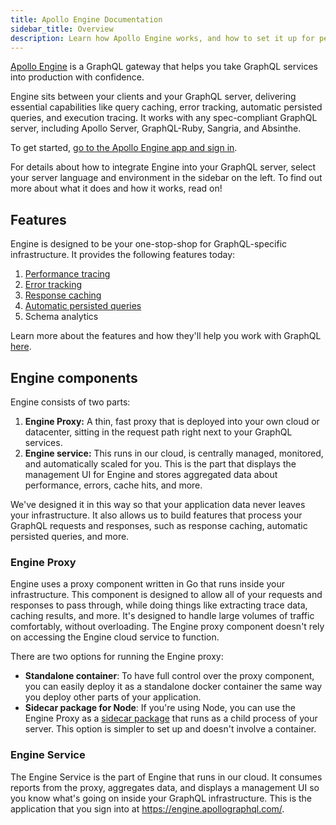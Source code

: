 ```yaml
---
title: Apollo Engine Documentation
sidebar_title: Overview
description: Learn how Apollo Engine works, and how to set it up for performance monitoring, error tracking, and more.
---
```


[Apollo Engine](https://www.apollographql.com/engine/) is a GraphQL gateway that helps you take GraphQL services into production with confidence.

Engine sits between your clients and your GraphQL server, delivering essential capabilities like query caching, error tracking, automatic persisted queries, and execution tracing. It works with any spec-compliant GraphQL server, including Apollo Server, GraphQL-Ruby, Sangria, and Absinthe.

To get started, [go to the Apollo Engine app and sign in](https://engine.apollographql.com/).

For details about how to integrate Engine into your GraphQL server, select your server language and environment in the sidebar on the left. To find out more about what it does and how it works, read on!

<h2 id="features">Features</h2>

Engine is designed to be your one-stop-shop for GraphQL-specific infrastructure. It provides the following features today:

1. [Performance tracing](./performance.html)
1. [Error tracking](./error-tracking.html)
1. [Response caching](./caching.html)
1. [Automatic persisted queries](./auto-persisted-queries.html)
1. Schema analytics

Learn more about the features and how they'll help you work with GraphQL [here](https://www.apollographql.com/engine/).

<h2 id="components">Engine components</h2>

Engine consists of two parts:

1. **Engine Proxy:** A thin, fast proxy that is deployed into your own cloud or datacenter, sitting in the request path right next to your GraphQL services.
2. **Engine service:** This runs in our cloud, is centrally managed, monitored, and automatically scaled for you. This is the part that displays the management UI for Engine and stores aggregated data about performance, errors, cache hits, and more.

We've designed it in this way so that your application data never leaves your infrastructure. It also allows us to build features that process your GraphQL requests and responses, such as response caching, automatic persisted queries, and more.

<h3 id="engine-proxy">Engine Proxy</h3>

Engine uses a proxy component written in Go that runs inside your infrastructure. This component is designed to allow all of your requests and responses to pass through, while doing things like extracting trace data, caching results, and more. It's designed to handle large volumes of traffic comfortably, without overloading. The Engine proxy component doesn't rely on accessing the Engine cloud service to function.

There are two options for running the Engine proxy:

- **Standalone container**: To have full control over the proxy component, you can easily deploy it as a standalone docker container the same way you deploy other parts of your application.
- **Sidecar package for Node**: If you're using Node, you can use the Engine Proxy as a [sidecar package](/docs/engine/#sidecar-package) that runs as a child process of your server. This option is simpler to set up and doesn't involve a container.

<h3 id="engine-service">Engine Service</h3>

The Engine Service is the part of Engine that runs in our cloud. It consumes reports from the proxy, aggregates data, and displays a management UI so you know what's going on inside your GraphQL infrastructure. This is the application that you sign into at <https://engine.apollographql.com/>.
